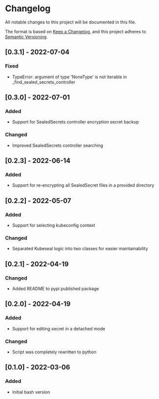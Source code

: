 # Changelog
All notable changes to this project will be documented in this file.

The format is based on [Keep a Changelog](https://keepachangelog.com/en/1.0.0/),
and this project adheres to [Semantic Versioning](https://semver.org/spec/v2.0.0.html).

## [0.3.1] - 2022-07-04
### Fixed
- TypeError: argument of type 'NoneType' is not iterable in _find_sealed_secrets_controller

## [0.3.0] - 2022-07-01
### Added
- Support for SealedSecrets controller encryption secret backup
### Changed
- Improved SealedSecrets controller searching

## [0.2.3] - 2022-06-14
### Added
- Support for re-encrypting all SealedSecret files in a provided directory

## [0.2.2] - 2022-05-07
### Added
- Support for selecting kubeconfig context
### Changed
- Separated Kubeseal logic into two classes for easier maintainability

## [0.2.1] - 2022-04-19
### Changed
- Added README to pypi published package

## [0.2.0] - 2022-04-19
### Added
- Support for editing secret in a detached mode
### Changed
- Script was completely rewritten to python

## [0.1.0] - 2022-03-06
### Added
- Initial bash version
